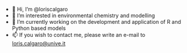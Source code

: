 - 👋 Hi, I’m @loriscalgaro
- 👀 I’m interested in environmental chemistry and modelling
- 🌱 I’m currently working on the development and application of R and Python based models
- 📫 If you wish to contact me, please write an e-mail to loris.calgaro@unive.it

<!---
loriscalgaro/loriscalgaro is a ✨ special ✨ repository because its `README.md` (this file) appears on your GitHub profile.
You can click the Preview link to take a look at your changes.
--->
